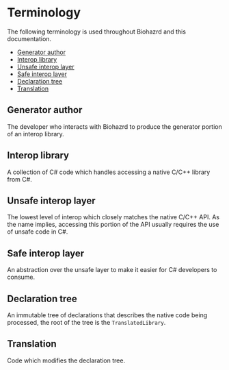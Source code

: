 Terminology
===================================================================================================

The following terminology is used throughout Biohazrd and this documentation.

<!-- TOC -->

- [Generator author](#generator-author)
- [Interop library](#interop-library)
- [Unsafe interop layer](#unsafe-interop-layer)
- [Safe interop layer](#safe-interop-layer)
- [Declaration tree](#declaration-tree)
- [Translation](#translation)

<!-- /TOC -->

## Generator author
The developer who interacts with Biohazrd to produce the generator portion of an interop library.

## Interop library
A collection of C# code which handles accessing a native C/C++ library from C#.

## Unsafe interop layer
The lowest level of interop which closely matches the native C/C++ API. As the name implies, accessing this portion of the API usually requires the use of unsafe code in C#.

## Safe interop layer
An abstraction over the unsafe layer to make it easier for C# developers to consume.

## Declaration tree
An immutable tree of declarations that describes the native code being processed, the root of the tree is the `TranslatedLibrary`.

## Translation
Code which modifies the declaration tree.